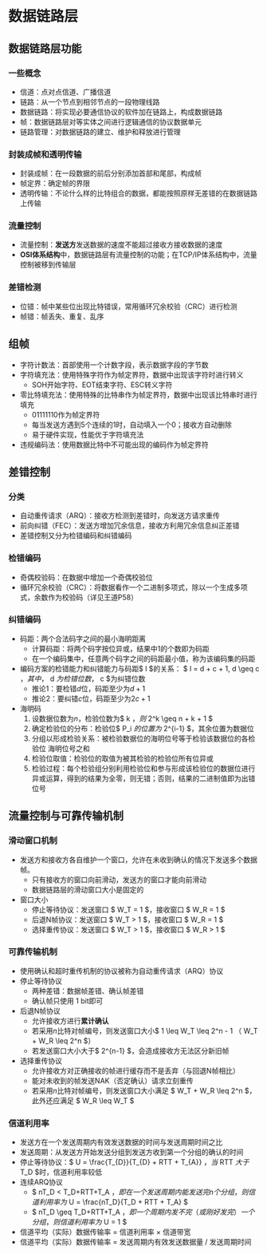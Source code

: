 # 数据链路层
## 数据链路层功能
### 一些概念
- 信道：点对点信道、广播信道
- 链路：从一个节点到相邻节点的一段物理线路
- 数据链路：将实现必要通信协议的软件加在链路上，构成数据链路
- 帧：数据链路层对等实体之间进行逻辑通信的协议数据单元
- 链路管理：对数据链路的建立、维护和释放进行管理

### 封装成帧和透明传输
- 封装成帧：在一段数据的前后分别添加首部和尾部，构成帧
- 帧定界：确定帧的界限
- 透明传输：不论什么样的比特组合的数据，都能按照原样无差错的在数据链路上传输

### 流量控制
- 流量控制：**发送方**发送数据的速度不能超过接收方接收数据的速度
- **OSI体系结构**中，数据链路层有流量控制的功能；在TCP/IP体系结构中，流量控制被移到传输层

### 差错检测
- 位错：帧中某些位出现比特错误，常用循环冗余校验（CRC）进行检测
- 帧错：帧丢失、重复、乱序

## 组帧
- 字符计数法：首部使用一个计数字段，表示数据字段的字节数
- 字符填充法：使用特殊字符作为帧定界符，数据中出现该字符时进行转义
    - SOH开始字符、EOT结束字符、ESC转义字符
- 零比特填充法：使用特殊的比特串作为帧定界符，数据中出现该比特串时进行填充
    - 01111110作为帧定界符
    - 每当发送方遇到5个连续的1时，自动填入一个0；接收方自动删除
    - 易于硬件实现，性能优于字符填充法
- 违规编码法：使用数据比特中不可能出现的编码作为帧定界符

## 差错控制
### 分类
- 自动重传请求（ARQ）：接收方检测到差错时，向发送方请求重传
- 前向纠错（FEC）：发送方增加冗余信息，接收方利用冗余信息纠正差错
- 差错控制又分为检错编码和纠错编码

### 检错编码
- 奇偶校验码：在数据中增加一个奇偶校验位
- 循环冗余校验（CRC）：将数据看作一个二进制多项式，除以一个生成多项式，余数作为校验码（详见王道P58）

### 纠错编码
- 码距：两个合法码字之间的最小海明距离
    - 计算码距：将两个码字按位异或，结果中1的个数即为码距
    - 在一个编码集中，任意两个码字之间的码距最小值，称为该编码集的码距
- 编码方案的检错能力和纠错能力与码距$ l $的关系：
    $ l = d + c + 1, d \geq c $，其中，$ d $为检错位数，$ c $为纠错位数
    - 推论1：要检错$d$位，码距至少为$d+1$
    - 推论2：要纠错$c$位，码距至少为$2c+1$
- 海明码
    1. 设数据位数为$n$，检验位数为$ k $，则$ 2^k \geq n + k + 1 $
    2. 确定检验位的分布：检验位$ P_i $的位置为$ 2^{i-1} $，其余位置为数据位
    3. 分组以形成检验关系：被检验数据位的海明位号等于检验该数据位的各检验位
    海明位号之和
    4. 检验位取值：检验位的取值为被其检验的检验位所有位异或
    5. 检验过程：每个检验组分别利用检验位和参与形成该检验位的数据位进行异或运算，得到的结果为全零，则无错；否则，结果的二进制值即为出错位号

## 流量控制与可靠传输机制
### 滑动窗口机制
- 发送方和接收方各自维护一个窗口，允许在未收到确认的情况下发送多个数据帧。
    - 只有接收方的窗口向前滑动，发送方的窗口才能向前滑动
    - 数据链路层的滑动窗口大小是固定的
- 窗口大小
    - 停止等待协议：发送窗口 $ W_T = 1 $，接收窗口 $ W_R = 1 $
    - 后退N帧协议：发送窗口 $ W_T > 1 $，接收窗口 $ W_R = 1 $
    - 选择重传协议：发送窗口 $ W_T > 1 $，接收窗口 $ W_R > 1 $

### 可靠传输机制
- 使用确认和超时重传机制的协议被称为自动重传请求（ARQ）协议
- 停止等待协议
    - 两种差错：数据帧差错、确认帧差错
    - 确认帧只使用 1 bit即可
- 后退N帧协议
    - 允许接收方进行**累计确认**
    - 若采用$n$比特对帧编号，则发送窗口大小$ 1 \leq W_T \leq 2^n - 1 $（$ W_T + W_R \leq 2^n $）
    - 若发送窗口大小大于$ 2^{n-1} $，会造成接收方无法区分新旧帧
- 选择重传协议
    - 允许接收方对正确接收的帧进行缓存而不是丢弃（与回退N帧相比）
    - 能对未收到的帧发送NAK（否定确认）请求立刻重传
    - 若采用$n$比特对帧编号，则发送窗口大小满足 $ W_T + W_R \leq 2^n $，此外还应满足 $ W_R \leq W_T $
### 信道利用率
- 发送方在一个发送周期内有效发送数据的时间与发送周期时间之比
- 发送周期：从发送方开始发送分组到发送方收到第一个分组的确认的时间
- 停止等待协议：$ U = \frac{T_{D}}{T_{D} + RTT + T_{A}} $，当$ RTT $大于$ T_D $时，信道利用率较低
- 连续ARQ协议
    - $ nT_D < T_D+RTT+T_A $，即在一个发送周期内能发送完n个分组，则信道利用率为$ U = \frac{nT_D}{T_D + RTT + T_A} $
    - $ nT_D \geq T_D+RTT+T_A $，即一个周期内发不完（或刚好发完）一个分组，则信道利用率为$ U = 1 $ 
- 信道平均（实际）数据传输率 = 信道利用率 × 信道带宽
- 信道平均（实际）数据传输率 = 发送周期内有效发送数据量 / 发送周期时间